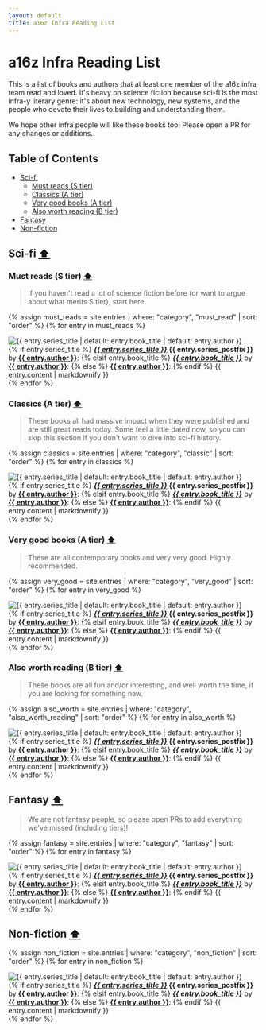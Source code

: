 ```yaml
---
layout: default
title: a16z Infra Reading List
---
```


<h1><span class="highlight1">a16z Infra Reading List</span></h1>

<!-- ![Header](header.png){: .header-image} -->

This is a list of books and authors that at least one member of the a16z infra team read and loved. It's heavy on science fiction because sci-fi is the most infra-y literary genre: it's about new technology, new systems, and the people who devote their lives to building and understanding them.

We hope other infra people will like these books too! Please open a PR for any changes or additions.



<h2><span class="highlight2">Table of Contents</span></h2>

- [Sci-fi](#sci-fi)
  - [Must reads (S tier)](#must-reads-s-tier)
  - [Classics (A tier)](#classics-a-tier)
  - [Very good books (A tier)](#very-good-books-a-tier)
  - [Also worth reading (B tier)](#also-worth-reading-b-tier)
- [Fantasy](#fantasy)
- [Non-fiction](#non-fiction)

<h2 id="sci-fi" class="header-with-link"><span class="highlight2">Sci-fi</span> <a href="#" class="back-to-top">⬆︎</a></h2>

<!-- ![](tier_list_authors.png){: .header-image} -->

<h3 id="must-reads-s-tier" class="header-with-link"><span class="highlight3">Must reads (S tier)</span> <a href="#" class="back-to-top">⬆︎</a></h3>

<blockquote class="section-intro">
If you haven't read a lot of science fiction before (or want to argue about what merits S tier), start here.
</blockquote>

{% assign must_reads = site.entries | where: "category", "must_read" | sort: "order" %}
{% for entry in must_reads %}
<div class="entry">
  <div class="entry-image">
    <img src="{{ entry.cover_url }}" alt="{{ entry.series_title | default: entry.book_title | default: entry.author }}">
  </div>
  <div class="entry-content">
    {% if entry.series_title %}
      <strong><em><a href="{{ entry.title_url }}">{{ entry.series_title }}</a></em> {{ entry.series_postfix }}</strong> by <strong><a href="{{ entry.author_url }}">{{ entry.author }}</a></strong>: 
    {% elsif entry.book_title %}
      <strong><em><a href="{{ entry.title_url }}">{{ entry.book_title }}</a></em></strong> by <strong><a href="{{ entry.author_url }}">{{ entry.author }}</a></strong>: 
    {% else %}
      <strong><a href="{{ entry.author_url }}">{{ entry.author }}</a></strong>: 
    {% endif %}
    {{ entry.content | markdownify }}
  </div>
</div>
{% endfor %}

<h3 id="classics-a-tier" class="header-with-link"><span class="highlight3">Classics (A tier)</span> <a href="#" class="back-to-top">⬆︎</a></h3>

<blockquote class="section-intro">
These books all had massive impact when they were published and are still great reads today. Some feel a little dated now, so you can skip this section if you don't want to dive into sci-fi history.
</blockquote>

{% assign classics = site.entries | where: "category", "classic" | sort: "order" %}
{% for entry in classics %}
<div class="entry">
  <div class="entry-image">
    <img src="{{ entry.cover_url }}" alt="{{ entry.series_title | default: entry.book_title | default: entry.author }}">
  </div>
  <div class="entry-content">
    {% if entry.series_title %}
      <strong><em><a href="{{ entry.title_url }}">{{ entry.series_title }}</a></em> {{ entry.series_postfix }}</strong> by <strong><a href="{{ entry.author_url }}">{{ entry.author }}</a></strong>: 
    {% elsif entry.book_title %}
      <strong><em><a href="{{ entry.title_url }}">{{ entry.book_title }}</a></em></strong> by <strong><a href="{{ entry.author_url }}">{{ entry.author }}</a></strong>: 
    {% else %}
      <strong><a href="{{ entry.author_url }}">{{ entry.author }}</a></strong>: 
    {% endif %}
    {{ entry.content | markdownify }}
  </div>
</div>
{% endfor %}

<h3 id="very-good-books-a-tier" class="header-with-link"><span class="highlight3">Very good books (A tier)</span> <a href="#" class="back-to-top">⬆︎</a></h3>

<blockquote class="section-intro">
These are all contemporary books and very very good. Highly recommended.
</blockquote>

{% assign very_good = site.entries | where: "category", "very_good" | sort: "order" %}
{% for entry in very_good %}
<div class="entry">
  <div class="entry-image">
    <img src="{{ entry.cover_url }}" alt="{{ entry.series_title | default: entry.book_title | default: entry.author }}">
  </div>
  <div class="entry-content">
    {% if entry.series_title %}
      <strong><em><a href="{{ entry.title_url }}">{{ entry.series_title }}</a></em> {{ entry.series_postfix }}</strong> by <strong><a href="{{ entry.author_url }}">{{ entry.author }}</a></strong>: 
    {% elsif entry.book_title %}
      <strong><em><a href="{{ entry.title_url }}">{{ entry.book_title }}</a></em></strong> by <strong><a href="{{ entry.author_url }}">{{ entry.author }}</a></strong>: 
    {% else %}
      <strong><a href="{{ entry.author_url }}">{{ entry.author }}</a></strong>: 
    {% endif %}
    {{ entry.content | markdownify }}
  </div>
</div>
{% endfor %}

<h3 id="also-worth-reading-b-tier" class="header-with-link"><span class="highlight3">Also worth reading (B tier)</span> <a href="#" class="back-to-top">⬆︎</a></h3>

<blockquote class="section-intro">
These books are all fun and/or interesting, and well worth the time, if you are looking for something new.
</blockquote>

{% assign also_worth = site.entries | where: "category", "also_worth_reading" | sort: "order" %}
{% for entry in also_worth %}
<div class="entry">
  <div class="entry-image">
    <img src="{{ entry.cover_url }}" alt="{{ entry.series_title | default: entry.book_title | default: entry.author }}">
  </div>
  <div class="entry-content">
    {% if entry.series_title %}
      <strong><em><a href="{{ entry.title_url }}">{{ entry.series_title }}</a></em> {{ entry.series_postfix }}</strong> by <strong><a href="{{ entry.author_url }}">{{ entry.author }}</a></strong>: 
    {% elsif entry.book_title %}
      <strong><em><a href="{{ entry.title_url }}">{{ entry.book_title }}</a></em></strong> by <strong><a href="{{ entry.author_url }}">{{ entry.author }}</a></strong>: 
    {% else %}
      <strong><a href="{{ entry.author_url }}">{{ entry.author }}</a></strong>: 
    {% endif %}
    {{ entry.content | markdownify }}
  </div>
</div>
{% endfor %}

<h2 id="fantasy" class="header-with-link"><span class="highlight2">Fantasy</span> <a href="#" class="back-to-top">⬆︎</a></h2>

<blockquote class="section-intro">
We are not fantasy people, so please open PRs to add everything we've missed (including tiers)!
</blockquote>

{% assign fantasy = site.entries | where: "category", "fantasy" | sort: "order" %}
{% for entry in fantasy %}
<div class="entry">
  <div class="entry-image">
    <img src="{{ entry.cover_url }}" alt="{{ entry.series_title | default: entry.book_title | default: entry.author }}">
  </div>
  <div class="entry-content">
    {% if entry.series_title %}
      <strong><em><a href="{{ entry.title_url }}">{{ entry.series_title }}</a></em> {{ entry.series_postfix }}</strong> by <strong><a href="{{ entry.author_url }}">{{ entry.author }}</a></strong>: 
    {% elsif entry.book_title %}
      <strong><em><a href="{{ entry.title_url }}">{{ entry.book_title }}</a></em></strong> by <strong><a href="{{ entry.author_url }}">{{ entry.author }}</a></strong>: 
    {% else %}
      <strong><a href="{{ entry.author_url }}">{{ entry.author }}</a></strong>: 
    {% endif %}
    {{ entry.content | markdownify }}
  </div>
</div>
{% endfor %}

<h2 id="non-fiction" class="header-with-link"><span class="highlight2">Non-fiction</span> <a href="#" class="back-to-top">⬆︎</a></h2>

{% assign non_fiction = site.entries | where: "category", "non_fiction" | sort: "order" %}
{% for entry in non_fiction %}
<div class="entry">
  <div class="entry-image">
    <img src="{{ entry.cover_url }}" alt="{{ entry.series_title | default: entry.book_title | default: entry.author }}">
  </div>
  <div class="entry-content">
    {% if entry.series_title %}
      <strong><em><a href="{{ entry.title_url }}">{{ entry.series_title }}</a></em> {{ entry.series_postfix }}</strong> by <strong><a href="{{ entry.author_url }}">{{ entry.author }}</a></strong>: 
    {% elsif entry.book_title %}
      <strong><em><a href="{{ entry.title_url }}">{{ entry.book_title }}</a></em></strong> by <strong><a href="{{ entry.author_url }}">{{ entry.author }}</a></strong>: 
    {% else %}
      <strong><a href="{{ entry.author_url }}">{{ entry.author }}</a></strong>: 
    {% endif %}
    {{ entry.content | markdownify }}
  </div>
</div>
{% endfor %}
